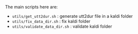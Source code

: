 The main scripts here are:
- `utils/get_utt2dur.sh`       : generate utt2dur file in a kaldi folder
- `utils/fix_data_dir.sh`      : fix kaldi folder
- `utils/validate_data_dir.sh` : validate kaldi folder
